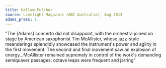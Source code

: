 ```yaml
---
title: Hallam Fulcher
source: Limelight Magazine (ABC Australia), Aug 2013
adams_press: 1
---
```

"The [Adams] concerto did not disappoint, with the orchestra joined on stage by American saxophonist Tim McAllister, whose jazz-style meanderings splendidly showcased the instrument's power and agility in the first movement. The second and final movement saw an explosion of energy...McAllister remained supremely in control of the work's demanding semiquaver passages; octave leaps were frequent and jarring"
